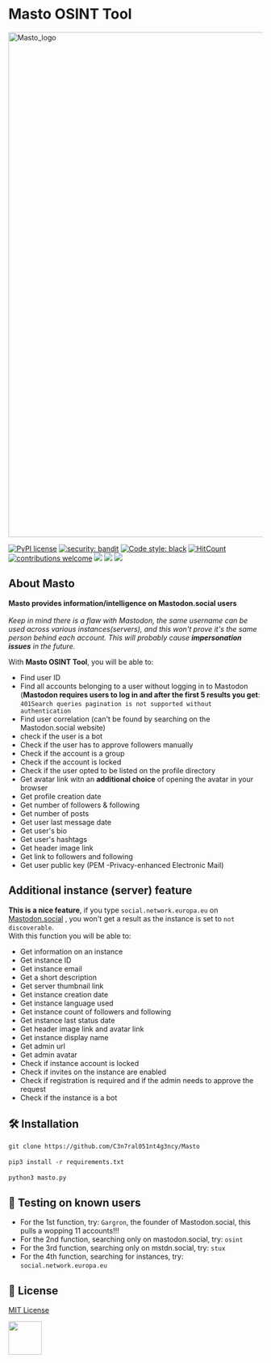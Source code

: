# **Masto OSINT Tool**

<img width="999" alt="Masto_logo" src="https://user-images.githubusercontent.com/104733166/200212151-c5eea622-adfe-4209-ad43-f667f743e5fd.png">

<br>

[![PyPI license](https://img.shields.io/pypi/l/ansicolortags.svg)](https://github.com/C3n7ral051nt4g3ncy/Masto/blob/master/LICENSE) [![security: bandit](https://img.shields.io/badge/security-bandit-green.svg)](https://github.com/PyCQA/bandit)
[![Code style: black](https://img.shields.io/badge/code%20style-black-000000.svg)](https://github.com/psf/black)
[![HitCount](http://hits.dwyl.com/C3n7ral051nt4g3ncy/Masto.svg)](http://hits.dwyl.com/C3n7ral051nt4g3ncy/Masto) [![contributions welcome](https://img.shields.io/badge/contributions-welcome-brightgreen.svg?style=flat)](https://github.com/dwyl/esta/issues)
<img src="https://img.shields.io/github/forks/C3n7ral051nt4g3ncy/Masto?style=social"> <img src="https://img.shields.io/github/stars/C3n7ral051nt4g3ncy/Masto?style=social"> 
<img src="https://img.shields.io/github/downloads/C3n7ral051nt4g3ncy/Masto/total"/>


## **About Masto**

**Masto provides information/intelligence on Mastodon.social users** 
<br>
<br>
*Keep in mind there is a flaw with Mastodon, the same username can be used across various instances(servers), and this won't prove it's the same person behind each account. This will probably cause **impersonation issues** in the future.*

With **Masto OSINT Tool**, you will be able to:
- Find user ID
- Find all accounts belonging to a user without logging in to Mastodon (**Mastodon requires users to log in and after the first 5 results you get**: ```401Search queries pagination is not supported without authentication```
- Find user correlation (can't be found by searching on the Mastodon.social website)
- check if the user is a bot 
- Check if the user has to approve followers manually
- Check if the account is a group
- Check if the account is locked
- Check if the user opted to be listed on the profile directory
- Get avatar link witn an **additional choice** of opening the avatar in your browser
- Get profile creation date
- Get number of followers & following
- Get number of posts
- Get user last message date 
- Get user's bio
- Get user's hashtags
- Get header image link
- Get link to followers and following
- Get user public key (PEM -Privacy-enhanced Electronic Mail) 

## Additional instance (server) feature
**This is a nice feature**, if you type ```social.network.europa.eu``` on [Mastodon.social](https://mastodon.social/search) , you won't get a result as the instance is set to ```not discoverable```. <br>
With this function you will be able to:
- Get information on an instance
- Get instance ID
- Get instance email 
- Get a short description
- Get server thumbnail link
- Get instance creation date 
- Get instance language used
- Get instance count of followers and following
- Get instance last status date
- Get header image link and avatar link
- Get instance display name
- Get admin url
- Get admin avatar
- Check if instance account is locked
- Check if invites on the instance are enabled
- Check if registration is required and if the admin needs to approve the request
- Check if the instance is a bot 

## 🛠️ Installation

```git clone https://github.com/C3n7ral051nt4g3ncy/Masto```
<br>
<br>
```pip3 install -r requirements.txt```
<br>
<br>
```python3 masto.py```

## 👥 Testing on known users

- For the 1st function, try: ```Gargron```, the founder of Mastodon.social, this pulls a wopping 11 accounts!!!
- For the 2nd function, searching only on mastodon.social, try: ```osint```
- For the 3rd function, searching only on mstdn.social, try: ```stux```
- For the 4th function, searching for instances, try: ```social.network.europa.eu```


## 📝 License

[MIT License](https://opensource.org/licenses/MIT) 

<img width="66" src="https://user-images.githubusercontent.com/104733166/200310377-be6d8187-8366-4968-b730-a5c215b310ec.png">




